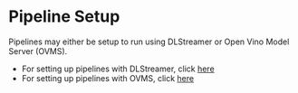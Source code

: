 # Pipeline Setup

Pipelines may either be setup to run using DLStreamer or Open Vino Model Server (OVMS). 

- For setting up pipelines with DLStreamer, click [here](pipelinesetup_dlstreamer.md)
- For setting up pipelines with OVMS, click [here](OVMS/pipelinesetup.md)